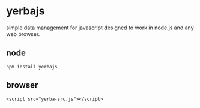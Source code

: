 yerbajs
=======

simple data management for javascript designed to work in node.js and any web browser.

node
---
``` npm install yerbajs ```

browser
---
``` <script src="yerba-src.js"></script> ```

